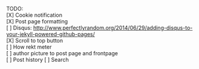 TODO:<br>
[X] Cookie notification <br>
[X] Post page formatting <br>
[ ] Disqus: http://www.perfectlyrandom.org/2014/06/29/adding-disqus-to-your-jekyll-powered-github-pages/ <br>
[X] Scroll to top button <br>
[ ] How rekt meter <br>
[ ] author picture to post page and frontpage <br>
[ ] Post history
[ ] Search
